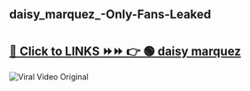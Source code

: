 
 ## daisy_marquez_-Only-Fans-Leaked

# <h2><a href="https://clipsfans.com/daisy_marquez_&ref=git">🔗 Click to LINKS ⏩⏩ 👉 🟢 daisy marquez  </a></h2>

<a href="https://clipsfans.com/daisy_marquez_&ref=git" rel="nofollow" data-target="animated-image.originalLink"><img src="https://i.ibb.co.com/xMMVF88/686577567.gif" alt="Viral Video Original" style="max-width: 100%; display: inline-block;" data-target="animated-image.originalImage"></a>
